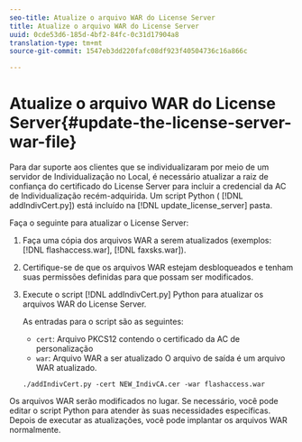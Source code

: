 ```yaml
---
seo-title: Atualize o arquivo WAR do License Server
title: Atualize o arquivo WAR do License Server
uuid: 0cde53d6-185d-4bf2-84fc-0c31d17904a8
translation-type: tm+mt
source-git-commit: 1547eb3dd220fafc08df923f40504736c16a866c

---
```



# Atualize o arquivo WAR do License Server{#update-the-license-server-war-file}

Para dar suporte aos clientes que se individualizaram por meio de um servidor de Individualização no Local, é necessário atualizar a raiz de confiança do certificado do License Server para incluir a credencial da AC de Individualização recém-adquirida. Um script Python ( [!DNL addIndivCert.py]) está incluído na [!DNL update_license_server] pasta.

Faça o seguinte para atualizar o License Server:

1. Faça uma cópia dos arquivos WAR a serem atualizados (exemplos: [!DNL flashaccess.war], [!DNL faxsks.war]).
1. Certifique-se de que os arquivos WAR estejam desbloqueados e tenham suas permissões definidas para que possam ser modificados.
1. Execute o script [!DNL addIndivCert.py] Python para atualizar os arquivos WAR do License Server.

   As entradas para o script são as seguintes:

   * `cert`: Arquivo PKCS12 contendo o certificado da AC de personalização
   * `war`: Arquivo WAR a ser atualizado
   O arquivo de saída é um arquivo WAR atualizado.

   ```
   ./addIndivCert.py -cert NEW_IndivCA.cer -war flashaccess.war
   ```

Os arquivos WAR serão modificados no lugar. Se necessário, você pode editar o script Python para atender às suas necessidades específicas. Depois de executar as atualizações, você pode implantar os arquivos WAR normalmente.
